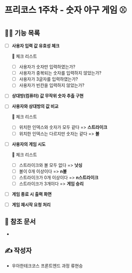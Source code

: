 # 프리코스 1주차 - 숫자 야구 게임 ⚾

## 💁‍♂️ 기능 목록

* [ ] **사용자 입력 값 유효성 체크**

  🚨 체크 리스트

  * [ ] 사용자가 숫자만 입력하였는가?
  * [ ] 사용자가 중복되는 숫자를 입력하지 않았는가?
  * [ ] 사용자가 3글자를 입력하였는가?
  * [ ] 사용자가 빈칸을 입력하지 않았는가?

* [ ] **상대방(컴퓨터) 값 무작위 숫자 추출 구현**

* [ ] **사용자와 상대방의 값 비교**

  🚨 체크 리스트

  * [ ] 위치한 인덱스와 숫자가 모두 같다 => **스트라이크**
  * [ ] 위치한 인덱스는 다르지만 숫자는 같다 => **볼**

* [ ] **사용자의 게임 시도**

  🚨 체크 리스트

  * [ ] 스트라이크와 볼 모두 없다 => **낫싱**
  * [ ] 볼이 0개 이상이다 => **n볼**
  * [ ] 스트라이크가 0개 이상이다 => **n스트라이크**
  * [ ] 스트라이크가 3개이다 => **게임 승리**

* [ ] **게임 종료 시 출력 화면**

* [ ] **게임 재시작 요청 처리**



## 🎯 참조 문서

* 



## ✍️ 작성자

* 우아한테크코스 프론트엔드 과정 류현승

